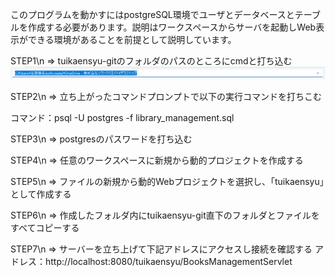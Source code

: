 このプログラムを動かすにはpostgreSQL環境でユーザとデータベースとテーブルを作成する必要があります。説明はワークスペースからサーバを起動しWeb表示ができる環境があることを前提として説明しています。

STEP1\n
=> tuikaensyu-gitのフォルダのパスのところにcmdと打ち込む
![alt text](image.png)

STEP2\n
=> 立ち上がったコマンドプロンプトで以下の実行コマンドを打ちこむ

コマンド：psql -U postgres -f library_management.sql

STEP3\n
=> postgresのパスワードを打ち込む

STEP4\n
=> 任意のワークスペースに新規から動的プロジェクトを作成する

STEP5\n
=> ファイルの新規から動的Webプロジェクトを選択し、「tuikaensyu」として作成する

STEP6\n
=> 作成したフォルダ内にtuikaensyu-git直下のフォルダとファイルをすべてコピーする

STEP7\n
=> サーバーを立ち上げて下記アドレスにアクセスし接続を確認する
アドレス：http://localhost:8080/tuikaensyu/BooksManagementServlet
